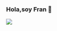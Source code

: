 ### Hola,soy Fran 👋

<img src='https://i.ibb.co/3sky5s2/Information-Technology-Trade-Show-Banner-in-Blue-Purple-Corporate-Geometric-Style-1-2.png'>

<!--
**Simoleans/Simoleans** is a ✨ _special_ ✨ repository because its `README.md` (this file) appears on your GitHub profile.

Here are some ideas to get you started:

- 🔭 I’m currently working on ...
- 🌱 I’m currently learning ...
- 👯 I’m looking to collaborate on ...
- 🤔 I’m looking for help with ...
- 💬 Ask me about ...
- 📫 How to reach me: ...
- 😄 Pronouns: ...
- ⚡ Fun fact: ...
-->
